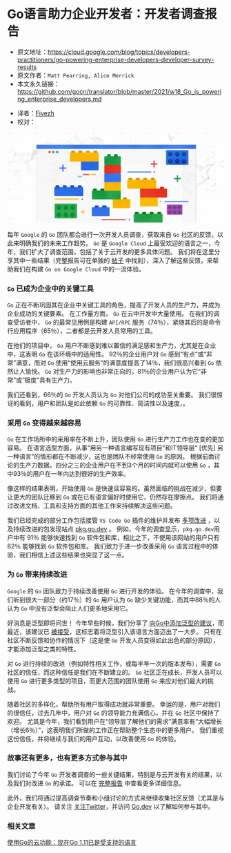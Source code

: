 # **Go语言助力企业开发者：开发者调查报告**

* 原文地址：https://cloud.google.com/blog/topics/developers-practitioners/go-powering-enterprise-developers-developer-survey-results
* 原文作者：`Matt Pearring, Alice Merrick`
* 本文永久链接：https://github.com/gocn/translator/blob/master/2021/w18_Go_is_powering_enterprise_developers.md
- 译者：[Fivezh](https:/github.com/fivezh)
- 校对：[]()

![](../static/images/w18_Go_is_powering_enterprise_developers/GCP_AppDev.max-2200x2200.jpg)

每年 `Google` 的 `Go` 团队都会进行一次开发人员调查，获取来自 `Go` 社区的反馈，以此来明确我们的未来工作趋势。 `Go` 是 `Google Cloud` 上最受欢迎的语言之一，今年，我们扩大了调查范围，包括了关于云开发的更多具体问题。 我们将在这里分享其中一些结果（完整报告可在单独的 [帖子](https://blog.golang.org/survey2020-results) 中找到），深入了解这些反馈，来帮助我们在构建 `Go on Google Cloud` 中的一流体验。

### `Go` 已成为企业中的关键工具

 `Go` 正在不断巩固其在企业中关键工具的角色，提高了开发人员的生产力，并成为企业成功的关键要素。 在工作量方面， `Go` 在云中开发中大量使用。 在我们的调查受访者中， `Go` 的最常见用例是构建 `API/RPC` 服务（74％），紧随其后的是命令行应用程序（65％），二者都是云开发人员常用的工具。

在他们的项目中， `Go` 用户不断感到难以置信的满足感和生产力，尤其是在企业中，这表明 `Go` 在该环境中的适用性。 92％的企业用户对 `Go` 感到“有点”或“非常”满意，而对 `Go` 使用“使用云服务”的满意度提高了14％，我们很高兴看到 `Go` 依然让人愉快。 `Go` 对生产力的影响也非常正向的，81％的企业用户认为它“非常”或“极度”具有生产力。

我们还看到，66％的 `Go` 开发人员认为 `Go` 对他们公司的成功至关重要。 我们很惊讶的看到，用户和团队是如此依赖 `Go` 的可靠性、简洁性以及速度，。

### 采用 `Go` 变得越来越容易

 `Go` 在工作场所中的采用率在不断上升，团队使用 `Go` 进行生产力工作也在变的更加容易。 在语言选型方面，从事“用另一种语言编写现有项目”和IT领导层“ [优先] 另一种语言”的情形都在不断减少，这也是团队不经常使用 `Go` 的原因。 根据前面讨论的生产力数据，四分之三的企业用户在不到3个月的时间内就可以使用 `Go` ，其中93％的用户在一年内达到很好的生产效率。

像这样的结果表明，开始使用 `Go` 是快速且容易的。虽然面临的挑战在减少，但要让更大的团队迁移到 `Go` 或在已有语言偏好时使用它，仍然存在摩擦点。 我们将通过改进文档、工具和支持方面的其他工作来持续解决这些问题。

 我们已经完成的部分工作包括接管 `VS Code Go` 插件的维护并发布 [多项改进](https://blog.golang.org/gopls-vscode-go) ，以及持续改进的包发现站点 [pkg.go.dev](http://pkg.go.dev/) 。 例如，今年的调查显示，`pkg.go.dev`用户中有 91％ 能够快速找到 `Go` 软件包和库，相比之下，不使用该网站的用户只有 82％ 能够找到 `Go` 软件包和库。 我们致力于进一步改善采用 `Go` 语言过程中的体验，我们相信上述这些结果也突显了这一点。

### 为 `Go` 带来持续改进

 `Google` 的 `Go` 团队致力于持续改善使用 `Go` 进行开发的体验。 在今年的调查中，我们听到很大一部分（约17％）的 `Go` 用户认为 `Go` 缺少关键功能，而其中88％的人认为 `Go` 中没有泛型会阻止人们更多地采用它。

好消息是泛型即将问世！ 今年早些时候，我们分享了 [向Go中添加泛型的建议](https://blog.golang.org/generics-proposal)，而最近，该建议已 [被接受](ttps://github.com/golang/go/issues/43651)，这标志着将泛型引入该语言方面迈出了一大步。 只有在社区不断反馈和协作的情况下（这是使 `Go` 开发人员变得如此出色的部分原因），才能添加泛型之类的特性。

对 `Go` 进行持续的改进（例如特性相关工作，或每半年一次的版本发布），需要 `Go` 社区的信任，而这种信任是我们在不断建立的。 `Go` 社区正在成长，开发人员可以使用 `Go` 进行更多类型的项目，而更大范围的团队使用 `Go` 来应对他们最大的挑战。

随着社区的多样化，帮助所有用户取得成功就非常重要。 幸运的是，用户对我们的很信任，过去几年中，用户对 `Go` 的领导能力充满信心，并在 `Go` 社区中保持了欢迎。 尤其是今年，我们看到用户在“领导层了解他们的需求”满意率有“大幅增长（增长6％）”，这表明我们所做的工作正在帮助整个生态中的更多用户。 我们重视这份信任，并将继续与我们的用户互动，以改善使用 `Go` 的体验。

### 故事还有更多，也有更多方式参与其中

我们讨论了今年 `Go` 开发者调查的一些关键结果，特别是与云开发有关的结果，以及我们对改进 `Go` 的承诺。 可以在 [完整报告](https://blog.golang.org/survey2020-results) 中查看更多详细信息。

此外，我们将通过提高调查节奏和小组讨论的方式来继续收集社区反馈（尤其是与企业开发有关）。 请关注 [关注Twitter](https://twitter.com/golang)，并访问 [Go.dev](https://go.dev/) 以了解如何参与其中。

### 相关文章

[使用Go的云功能：现在Go 1.11已是受支持的语言](https://cloud.google.com/blog/products/application-development/cloud-functions-go-1-11-is-now-a-supported-language)